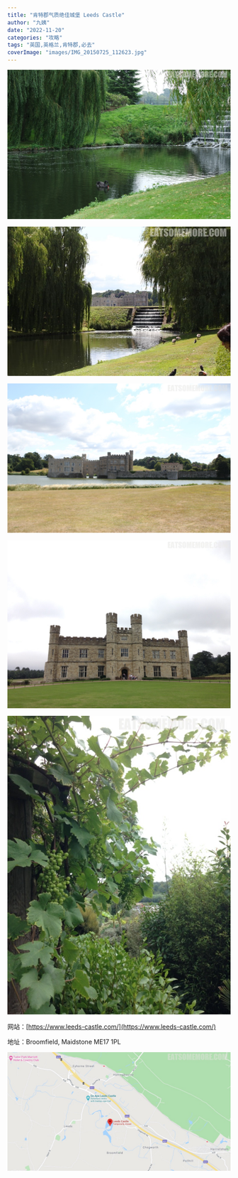 ```yaml
---
title: "肯特郡气质绝佳城堡 Leeds Castle"
author: "九姨"
date: "2022-11-20"
categories: "攻略"
tags: "英国,英格兰,肯特郡,必去"
coverImage: "images/IMG_20150725_112623.jpg"
---
```


>

![Leeds Castle](images/IMG_20150830_132745.jpg)

>

![Leeds Castle](images/IMG_20150725_110252.jpg)

>

![Leeds Castle](images/IMG_20150725_112623.jpg)

>

![Leeds Castle](images/IMG_20150830_140138.jpg)

>

![Leeds Castle](images/IMG_20150830_154115.jpg)


网站：[https://www.leeds-castle.com/](https://www.leeds-castle.com/)

地址：Broomfield, Maidstone ME17 1PL

![Leeds Castle](images/leedscastle.jpg)